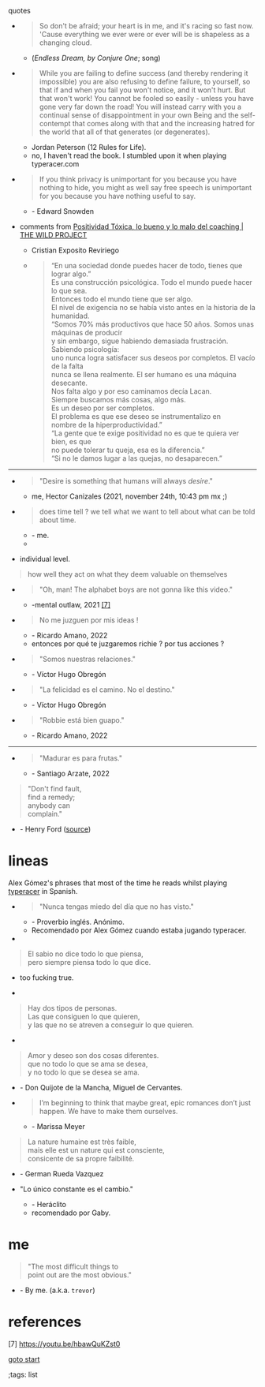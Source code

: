 quotes

- > So don't be afraid; your heart is in me, and it's racing so fast now. 
  > 'Cause everything we ever were or ever will be is shapeless as a changing cloud.

  - (*Endless Dream, by Conjure One*; song)
- > While you are failing to define success (and thereby rendering it 
  > impossible) you are also refusing to define failure, to yourself, so that
  > if and when you fail you won't notice, and it won't hurt. But that won't
  > work! You cannot be fooled so easily - unless you have gone very far down 
  > the road! You will instead carry with you a continual sense of 
  > disappointment in your own Being and the self-contempt that comes along 
  > with that and the increasing hatred for the world that all of that generates
  > (or degenerates).

  -	Jordan Peterson (12 Rules for Life).
  - no, I haven't read the book. I stumbled upon it when playing typeracer.com

- > If you think privacy is unimportant for you because you have nothing to
  > hide, you might as well say free speech is unimportant for you because you
  > have nothing useful to say.

  - \- Edward Snowden

- comments from [Positividad Tóxica, lo bueno y lo malo del coaching | THE WILD PROJECT](https://www.youtube.com/watch?v=P3RxGaw9buM)
	- Cristian Exposito Reviriego
	- >“En una sociedad donde puedes hacer de todo, tienes que lograr algo.”						<br>
	  > Es una construcción psicológica. Todo el mundo puede hacer lo que sea.<br>
	  > Entonces todo el mundo tiene que ser algo.<br>
	  > El nivel de exigencia no se había visto antes en la historia de la humanidad.<br>
	  > “Somos 70% más productivos que hace 50 años. Somos unas máquinas de producir <br>
	  > y sin embargo, sigue habiendo demasiada frustración. Sabiendo psicología:<br>
	  > uno nunca logra satisfacer sus deseos por completos. El vacío de la falta<br>
	  > nunca se llena realmente. El ser humano es una máquina desecante.<br>
	  > Nos falta algo y por eso caminamos decía Lacan. <br>
	  > Siempre buscamos más cosas, algo más.<br>
	  > Es un deseo por ser completos.<br>
	  > El problema es que ese deseo se instrumentalizo en <br>
	  > nombre de la hiperproductividad.”<br>
	  > “La gente que te exige positividad no es que te quiera ver bien, es que <br>
	  > no puede tolerar tu queja, esa es la diferencia.”<br>
	  > “Si no le damos lugar a las quejas, no desaparecen.”<br>

---

- > "Desire is something that humans will always *desire*."

	- me, Hector Canizales (2021, november 24th, 10:43 pm mx ;)

- > does time tell ? we tell what we want to tell about what can be told about time. 

  - \- me.
  - 
-  individual level.
> how well they act on what they deem valuable on themselves


- > "Oh, man! The alphabet boys are not gonna like this video."

  - \-mental outlaw, 2021 [[7]](#references)


- > No me juzguen por mis ideas !

  - \- Ricardo Amano, 2022
  - entonces por qué te juzgaremos richie ? por tus acciones ?

- > "Somos nuestras relaciones."

  - \- Víctor Hugo Obregón

- > "La felicidad es el camino. No el destino."

  - \- Víctor Hugo Obregón
  
- > "Robbie está bien guapo."

  - \- Ricardo Amano, 2022

-----

- > "Madurar es para frutas."

  - \- Santiago Arzate, 2022
  

> "Don't find fault,<br>
> find a remedy;    <br>
> anybody can       <br>
> complain."        <br>
  
  - \- Henry Ford
([source](https://www.instagram.com/p/Cb6qCZ_Llqo/))


# lineas

Alex Gómez's phrases that most of the time he reads
whilst playing [typeracer](https://play.typeracer.com/?universe=lang_es) 
in Spanish.

- > "Nunca tengas miedo del día que no has visto."

	- \- Proverbio inglés. Anónimo.
	- Recomendado por Alex Gómez cuando estaba jugando typeracer.
	
- 	
> El sabio no dice todo lo que piensa,<br>
pero siempre piensa todo lo que dice.

  - too fucking true.

- 	
> Hay dos tipos de personas.<br>
Las que consiguen lo que quieren,<br>
y las que no se atreven a conseguir lo que quieren.

- 	
> Amor y deseo son dos cosas diferentes.<br>
que no todo lo que se ama se desea,<br>
y no todo lo que se desea se ama.

- \- Don Quijote de la Mancha, Miguel de Cervantes.

- > I’m beginning to think that maybe great, 
epic romances don’t just happen. We have to make them ourselves. 
  - \- Marissa Meyer


> La nature humaine est très faible,<br>
mais elle est un nature qui est consciente,<br>
consicente de sa propre faibilité.

- \- German Rueda Vazquez 


- "Lo único constante es el cambio."
  - \- Heráclito
  - recomendado por Gaby.

# me 

> "The most difficult things to <br>
> point out are the most obvious."

- \- By me. (a.k.a. `trevor`)

# references
[7] <https://youtu.be/hbawQuKZst0>


[goto start](#)

;tags: list
